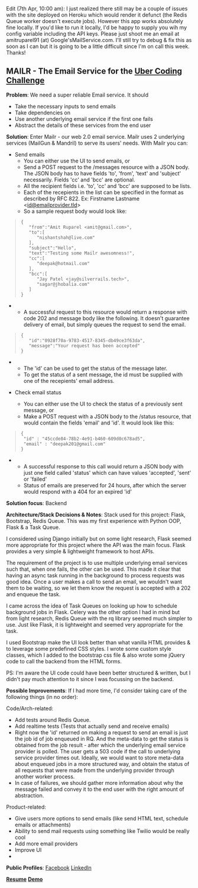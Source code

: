 Edit (7th Apr, 10:00 am): I just realized there still may be a couple of issues with the site deployed on Heroku which would render it defunct (the Redis Queue worker doesn't execute jobs). However this app works absolutely fine locally. If you'd like to run it locally, I'd be happy to supply you wih my config variable including the API keys. Please just shoot me an email at amitruparel91 (at) Google'sMailService.com. I'll still try to debug & fix this as soon as I can but it is going to be a little difficult since I'm on call this week. Thanks!

**MAILR - The Email Service for the [Uber Coding Challenge](https://github.com/uber/coding-challenge-tools)**
-----------------------------------------------------------

**Problem**:
We need a super reliable Email service. It should 

 - Take the necessary inputs to send emails 
 - Take dependencies on
 - Use another
   underlying email service if the first one fails
 - Abstract the details
   of these services from the end user

**Solution**:
Enter Mailr - our web 2.0 email service. Mailr uses 2 underlying services (MailGun & Mandril) to serve its users' needs. With Mailr you can:

- Send emails
	- You can either use the UI to send emails, or
	- Send a POST request to the /messages resource with a JSON body. The JSON body has to have fields 'to', 'from', 'text' and 'subject' necessarily. Fields 'cc' and 'bcc' are optional.
	- All the recipient fields i.e. 'to', 'cc' and 'bcc' are supposed to be lists.
	- Each of the recepients in the list can be specified in the format as described by RFC 822. Ex: Firstname Lastname <<id@emailprovider.tld>>
	- So a sample request body would look like:

>     {
>        "from":"Amit Ruparel <amit@gmail.com>",
>        "to":[
>           "nishantshah@live.com"
>        ],
>        "subject":"Hello",
>        "text":"Testing some Mailr awesomness!",
>        "cc":[
>           "deepak@hotmail.com"
>        ],
>        "bcc":[
>           "Jay Patel <jay@silverrails.tech>",
>           "sagar@jhobalia.com"
>        ]
>     }

- 
	- A successful request to this resource would return a response with code 202 and message body like the following. It doesn't guarantee delivery of email, but simply queues the request to send the email. 

>     {
>        "id":"0928f70a-9783-4517-8345-db49ce3f63da",
>        "message":"Your request has been accepted"
>     }

- 
	- The 'id' can be used to get the status of the message later.
	- To get the status of a sent message, the id must be supplied with one of the recepients' email address.

- Check email status
	- You can either use the UI to check the status of a previously sent message, or
	- Make a POST request with a JSON body to the /status resource, that would contain the fields 'email' and 'id'. It would look like this:

>     {
>      "id" : "45ccde84-78b2-4e91-b460-609d0c678ad5",
>      "email" : "deepak201@gmail.com"
>     }

- 
	- A successful response to this call would return a JSON body with just one field called 'status' which can have values 'accepted', 'sent' or 'failed'
	- Status of emails are preserved for 24 hours, after which the server would respond with a 404 for an expired 'id'

**Solution focus**:
Backend

**Architecture/Stack Decisions & Notes**:
Stack used for this project: Flask, Bootstrap, Redis Queue. This was my first experience with Python OOP, Flask & a Task Queue.

I considered using Django initially but on some light research, Flask seemed more appropriate for this project where the API was the main focus. Flask provides a very simple & lightweight framework to host APIs.

The requirement of the project is to use multiple underlying email services such that, when one fails, the other can be used. This made it clear that having an async task running in the background to process requests was good idea. Once a user makes a call to send an email, we wouldn't want them to be waiting, so we let them know the request is accepted with a 202 and enqueue the task.

I came across the idea of Task Queues on looking up how to schedule background jobs in Flask. Celery was the other option I had in mind but from light research, Redis Queue with the rq library seemed much simpler to use. Just like Flask, it is lightweight and seemed very appropriate for the task.

I used Bootstrap make the UI look better than what vanilla HTML provides & to leverage some predefined CSS styles. I wrote some custom style classes, which I added to the bootstrap css file & also wrote some jQuery code to call the backend from the HTML forms. 

PS: I'm aware the UI code could have been better structured & written, but I didn't pay much attention to it since I was focussing on the backend.

**Possible Improvements**:
If I had more time, I'd consider taking care of the following things (in no order):

Code/Arch-related:

 - Add tests around Redis Queue.
 - Add realtime tests (Tests that actually send and receive emails)
 - Right now the 'id' returned on making a request to send an email is
   just the job id of job enqueued in RQ. And the meta-data to get the
   status is obtained from the job result - after which the underlying
   email service provider is polled. The user gets a 503 code if the
   call to underlying service provider times out. Ideally, we would want
   to store meta-data about enqueued jobs in a more structured way, and
   obtain the status of all requests that were made from the underlying
   provider through another worker process.
 - In case of failures, we should gather more information about why the
   message failed and convey it to the end user with the right amount of
   abstraction.

Product-related:

 - Give users more options to send emails (like send HTML text, schedule
   emails or attachments)
 - Ability to send mail requests using something like Twilio would be
   really cool
 - Add more email providers
 - Improve UI
 - 

**Public Profiles**:
[Facebook](https://www.facebook.com/ruparel.a)
[LinkedIn](https://www.linkedin.com/profile/view?id=86149536)

[**Resume**](https://www.dropbox.com/s/33ya26eb8ee006q/AmitRuparelPostMSFT.pdf?dl=0)
[**Demo**](https://secret-sierra-6425.herokuapp.com/)
